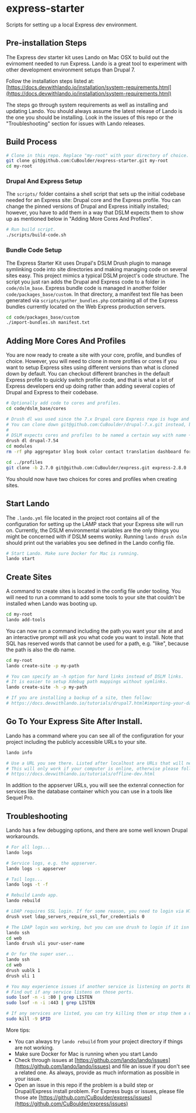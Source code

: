 # express-starter
Scripts for setting up a local Express dev environment.

## Pre-installation Steps
The Express dev starter kit uses Lando on Mac OSX to build out the evirnoment needed to run Express. Lando is a great tool to experiment with other development environment setups than Drupal 7. 

Follow the installation steps listed at: [https://docs.devwithlando.io/installation/system-requirements.html](https://docs.devwithlando.io/installation/system-requirements.html)

The steps go through system requirements as well as installing and updating Lando. You should always assume the latest release of Lando is the one you should be installing. Look in the issues of this repo or the "Troubleshooting" section for issues with Lando releases. 

## Build Process

```bash
# Clone in this repo. Replace "my-root" with your directory of choice. 
git clone git@github.com:CuBoulder/express-starter.git my-root
cd my-root
```

### Drupal And Express Setup 

The `scripts/` folder contains a shell script that sets up the initial codebase needed for an Express site: Drupal core and the Express profile. You can change the pinned versions of Drupal and Express initially installed; however, you have to add them in a way that DSLM expects them to show up as mentioned below in "Adding More Cores And Profiles". 

```bash
# Run build script. 
./scripts/build-code.sh
```
### Bundle Code Setup

The Express Starter Kit uses Drupal's DSLM Drush plugin to manage symlinking code into site directories and making managing code on several sites easy. This project mimics a typical DSLM project's code structure. The script you just ran adds the Drupal and Express code to a folder in `code/dslm_base`. Express bundle code is managed in another folder `code/packages_base/custom`. In that directory, a manifest text file has been generated via `scripts/gather_bundles.php` containing all of the Express bundles currently located on the Web Express production servers.

```bash
cd code/packages_base/custom
./import-bundles.sh manifest.txt
```

## Adding More Cores And Profiles

You are now ready to create a site with your core, profile, and bundles of choice. However, you will need to clone in more profiles or cores if you want to setup Express sites using different versions than what is cloned down by default. You can checkout different branches in the default Express profile to quickly switch profile code, and that is what a lot of Express developers end up doing rather than adding several copies of Drupal and Express to their codebase. 

```bash
# Optionally add code to cores and profiles. 
cd code/dslm_base/cores

# Drush dl was used since the 7.x Drupal core Express repo is huge and takes awhile to download.
# You can clone down git@github.com:CuBoulder/drupal-7.x.git instead, but this example shows the hardening process.
#
# DSLM expects cores and profiles to be named a certain way with name + version, e.g. drupal-7.56 or express-2.8.0.
drush dl drupal-7.54
cd modules
rm -rf php aggregator blog book color contact translation dashboard forum locale openid overlay poll rdf search statistics toolbar tracker trigger

cd ../profiles
git clone -b 2.7.0 git@github.com:CuBoulder/express.git express-2.8.0
```

You should now have two choices for cores and profiles when creating sites. 

## Start Lando

The `.lando.yml` file located in the project root contains all of the configuration for setting up the LAMP stack that your Express site will run on. Currently, the DSLM environmental variables are the only things you might be concerned with if DSLM seems wonky. Running `lando drush dslm` should print out the variables you see defined in the Lando config file. 

```bash
# Start Lando. Make sure Docker for Mac is running.
lando start
```
## Create Sites

A command to create sites is located in the config file under tooling. You will need to run a command to add some tools to your site that couldn't be installed when Lando was booting up. 

```bash
cd my-root
lando add-tools
```

You can now run a command including the path you want your site at and an interactive prompt will ask you what code you want to install. Note that SQL has reserved words that cannot be used for a path, e.g. "like", because the path is also the db name.

```bash
cd my-root
lando create-site -p my-path

# You can specify an -h option for hard links instead of DSLM links.
# It is easier to setup Xdebug path mappings without symlinks. 
lando create-site -h -p my-path

# If you are installing a backup of a site, then follow: 
# https://docs.devwithlando.io/tutorials/drupal7.html#importing-your-database 
```

## Go To Your Express Site After Install.

Lando has a command where you can see all of the configuration for your project including the publicly accessible URLs to your site. 

```bash
lando info

# Use a URL you see there. Listed after localhost are URLs that will never change. 
# This will only work if your computer is online, otherwise please follow: 
# https://docs.devwithlando.io/tutorials/offline-dev.html
```

In addition to the appserver URLs, you will see the extenral connection for services like the database container which you can use in a tools like Sequel Pro. 

## Troubleshooting

Lando has a few debugging options, and there are some well known Drupal workarounds. 

```bash
# For all logs...
lando logs

# Service logs, e.g. the appserver.
lando logs -s appserver

# Tail logs...
lando logs -t -f

# Rebuild Lando app.
lando rebuild

# LDAP requires SSL login. If for some reason, you need to login via HTTP...
drush vset ldap_servers_require_ssl_for_credentials 0

# The LDAP login was working, but you can use drush to login if it isn't. 
lando ssh
cd web
lando drush uli your-user-name

# Or for the super user...
lando ssh
cd web
drush uublk 1
drush uli 1

# You may experience issues if another service is listening on ports 80 and 443.
# Find out if any service listens on those ports. 
sudo lsof -n -i :80 | grep LISTEN
sudo lsof -n -i :443 | grep LISTEN

# If any services are listed, you can try killing them or stop them a different way. 
sudo kill -9 $PID
```

More tips:

- You can always try `lando rebuild` from your project directory if things are not working.
- Make sure Docker for Mac is running when you start Lando
- Check through issues at [https://github.com/lando/lando/issues](https://github.com/lando/lando/issues) and file an issue if you don't see a related one. As always, provide as much information as possible in your issue.
- Open an issue in this repo if the problem is a build step or Drupal/Express install problem. For Express bugs or issues, please file those ate [https://github.com/CuBoulder/express/issues](https://github.com/CuBoulder/express/issues)

